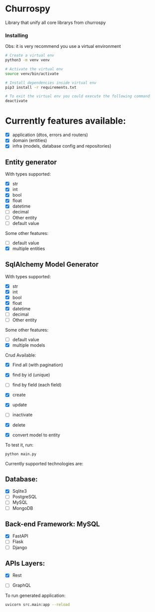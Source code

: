 # Churrospy

Library that unify all core librarys from churrospy

### Installing
Obs: it is very recommend you use a virtual environment

```sh
# Create a virtual env
python3 -m venv venv

# Activate the virtual env
source venv/bin/activate

# Install dependencies inside virtual env
pip3 install -r requirements.txt

# To exit the virtual env you could execute the following command
deactivate
```

# Currently features available:
- [x] application (dtos, errors and routers)
- [x] domain (entities)
- [x] infra (models, database config and repositories)

## Entity generator
With types supported:
- [x] str
- [x] int
- [x] bool
- [x] float
- [x] datetime
- [ ] decimal
- [ ] Other entity
- [ ] default value

Some other features:
- [ ] default value
- [x] multiple entities

## SqlAlchemy Model Generator
With types supported:
- [x] str
- [x] int
- [x] bool
- [x] float
- [x] datetime
- [ ] decimal
- [ ] Other entity

Some other features:
- [ ] default value
- [x] multiple models

Crud Available:
- [x] Find all (with pagination)
- [x] find by id (unique)
- [ ] find by field (each field)
- [x] create
- [x] update
- [ ] inactivate
- [x] delete
- [x] convert model to entity


To test it, run:
```bash
python main.py
```


Currently supported technologies are:
## Database:
- [x] Sqlite3
- [ ] PostgreSQL
- [ ] MySQL
- [ ] MongoDB

## Back-end Framework: MySQL
- [x] FastAPI
- [ ] Flask
- [ ] Django

## APIs Layers:
- [x] Rest
- [ ] GraphQL


To run generated application:
```bash
uvicorn src.main:app --reload
```